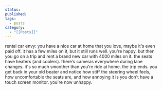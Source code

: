 ```yaml
---
status: 
published: 
tags:
  - posts
category:
  - "[[Posts]]"
---
```


rental car envy: you have a nice car at home that you love, maybe it's even paid off. it has a few miles on it, but it still runs well. you're happy. but then you go on a trip and rent a brand new car with 4000 miles on it. the seats have heaters (and coolers). there's cameras everywhere during lane changes. it's so much smoother than you're ride at home. the trip ends. you get back in your old beater and notice how stiff the steering wheel feels, how uncomfortable the seats are, and how annoying it is you don't have a touch screen monitor. you're now unhappy.

